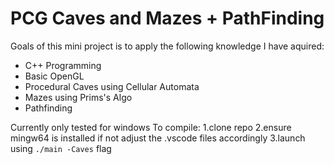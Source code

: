 # PCG Caves and Mazes + PathFinding
Goals of this mini project is to apply the following knowledge I have aquired: 

- C++ Programming
- Basic OpenGL
- Procedural Caves using Cellular Automata
- Mazes using Prims's Algo
- Pathfinding

Currently only tested for windows
To compile:
1.clone repo
2.ensure mingw64 is installed if not adjust the .vscode files accordingly
3.launch using ```./main -Caves``` flag
